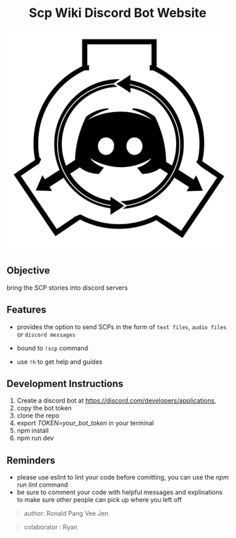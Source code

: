 <h1 align="center"> 
  Scp Wiki Discord Bot Website  
</h1>

<p align="center">
<img src="https://github.com/SCP-Wiki-Discord-Bot/scp-discord-bot-website/blob/main/static/favicon.svg" alt="logo" />
</p>

## Objective 
bring the SCP stories into discord servers

## Features
- provides the option to send SCPs in the form of `text files`, `audio files` or `discord messages` 

- bound to `!scp` command
- use `!h` to get help and guides 
 
 ## Development Instructions
 1. Create a discord bot at https://discord.com/developers/applications,
 2. copy the bot token
 3. clone the repo
 4. export *TOKEN=your_bot_token* in your terminal
 5. npm install
 6. npm run dev
 
 ## Reminders 
 - please use eslint to lint your code before comitting, you can use the *npm run lint* command
 - be sure to comment your code with helpful messages and explinations to make sure other people can pick up where you left off
 
> author: Ronald Pang Vee Jen

> colaborator : Ryan
